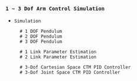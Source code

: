 ### `1 ~ 3 Dof Arm Control Simulation`

- `Simulation`

        # 1 DOF Pendulum
        # 2 DOF Pendulum
        # 3 DOF Pendulum

        # 1 Link Parameter Estimation
        # 2 Link Parameter Estimation

        # 3-Dof Cartesian Space CTM PID Controller
        # 3-Dof Joint Space CTM PID Controller